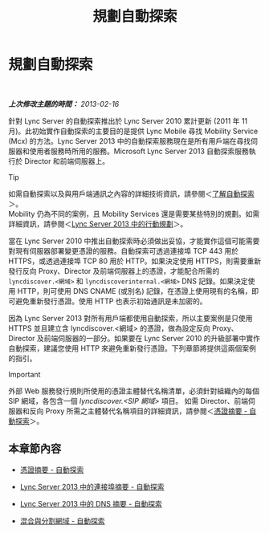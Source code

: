 ﻿---
title: 規劃自動探索
TOCTitle: 規劃自動探索
ms:assetid: 51f1ff94-1d64-4e6d-a878-b86fa07edc2d
ms:mtpsurl: https://technet.microsoft.com/zh-tw/library/JJ945628(v=OCS.15)
ms:contentKeyID: 52056126
ms.date: 08/10/2015
mtps_version: v=OCS.15
ms.translationtype: HT
---

# 規劃自動探索

 

_**上次修改主題的時間：** 2013-02-16_

針對 Lync Server 的自動探索推出於 Lync Server 2010 累計更新 (2011 年 11 月)。此初始實作自動探索的主要目的是提供 Lync Mobile 尋找 Mobility Service (Mcx) 的方法。Lync Server 2013 中的自動探索服務現在是所有用戶端在尋找伺服器和使用者服務時所用的服務。Microsoft Lync Server 2013 自動探索服務執行於 Director 和前端伺服器上。

> [!TIP]  
> 如需自動探索以及與用戶端通訊之內容的詳細技術資訊，請參閱＜<a href="lync-server-2013-understanding-autodiscover.md">了解自動探索</a>＞。<br />
Mobility 仍為不同的案例，且 Mobility Services 還是需要某些特別的規劃。如需詳細資訊，請參閱＜<a href="lync-server-2013-planning-for-mobility.md">Lync Server 2013 中的行動規劃</a>＞。


當在 Lync Server 2010 中推出自動探索時必須做出妥協，才能實作這個可能需要對現有伺服器部署變更憑證的服務。自動探索可透過連接埠 TCP 443 用於 HTTPS，或透過連接埠 TCP 80 用於 HTTP。如果決定使用 HTTPS，則需要重新發行反向 Proxy、Director 及前端伺服器上的憑證，才能配合所需的 `lyncdiscover.<網域>` 和 `lyncdiscoverinternal.<網域>` DNS 記錄。如果決定使用 HTTP，則可使用 DNS CNAME (或別名) 記錄，在憑證上使用現有的名稱，即可避免重新發行憑證。使用 HTTP 也表示初始通訊是未加密的。

因為 Lync Server 2013 對所有用戶端都使用自動探索，所以主要案例是只使用 HTTPS 並且建立含 lyncdiscover.\<網域\> 的憑證，做為設定反向 Proxy、Director 及前端伺服器的一部分。如果要在 Lync Server 2010 的升級部署中實作自動探索，建議您使用 HTTP 來避免重新發行憑證。下列章節將提供這兩個案例的指引。

> [!IMPORTANT]  
> 外部 Web 服務發行規則所使用的憑證主體替代名稱清單，必須針對組織內的每個 SIP 網域，各包含一個 <em>lyncdiscover.&lt;SIP 網域&gt;</em> 項目。 如需 Director、前端伺服器和反向 Proxy 所需之主體替代名稱項目的詳細資訊，請參閱＜<a href="lync-server-2013-certificate-summary-autodiscover.md">憑證摘要 - 自動探索</a>＞。



## 本章節內容

  - [憑證摘要 - 自動探索](lync-server-2013-certificate-summary-autodiscover.md)

  - [Lync Server 2013 中的連接埠摘要 - 自動探索](lync-server-2013-port-summary-autodiscover.md)

  - [Lync Server 2013 中的 DNS 摘要 - 自動探索](lync-server-2013-dns-summary-autodiscover.md)

  - [混合與分割網域 - 自動探索](lync-server-2013-hybrid-and-split-domain-autodiscover.md)


